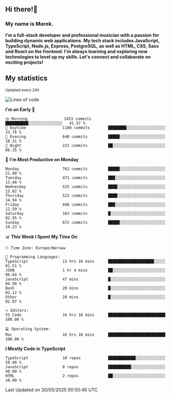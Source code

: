 ## Hi there!👋 ##
### My name is Marek. ###

**I'm a full-stack developer and professional musician with a passion for building dynamic web applications. My tech stack includes JavaScript, TypeScript, Node.js, Express, PostgreSQL, as well as HTML, CSS, Sass and React on the frontend. I'm always learning and exploring new technologies to level up my skills. Let's connect and collaborate on exciting projects!**

## My statistics ##
<sub>Updated every 24h</sub>
<!--START_SECTION:waka-->
![Lines of code](https://img.shields.io/badge/From%20Hello%20World%20I%27ve%20Written-318.0%20thousand%20lines%20of%20code-blue)

**I'm an Early 🐤** 

```text
🌞 Morning                1453 commits        ██████████░░░░░░░░░░░░░░░   41.57 % 
🌆 Daytime                1180 commits        ████████░░░░░░░░░░░░░░░░░   33.76 % 
🌃 Evening                640 commits         █████░░░░░░░░░░░░░░░░░░░░   18.31 % 
🌙 Night                  222 commits         ██░░░░░░░░░░░░░░░░░░░░░░░   06.35 % 
```
📅 **I'm Most Productive on Monday** 

```text
Monday                   762 commits         █████░░░░░░░░░░░░░░░░░░░░   21.80 % 
Tuesday                  471 commits         ███░░░░░░░░░░░░░░░░░░░░░░   13.48 % 
Wednesday                525 commits         ████░░░░░░░░░░░░░░░░░░░░░   15.02 % 
Thursday                 522 commits         ████░░░░░░░░░░░░░░░░░░░░░   14.94 % 
Friday                   440 commits         ███░░░░░░░░░░░░░░░░░░░░░░   12.59 % 
Saturday                 103 commits         █░░░░░░░░░░░░░░░░░░░░░░░░   02.95 % 
Sunday                   672 commits         █████░░░░░░░░░░░░░░░░░░░░   19.23 % 
```


📊 **This Week I Spent My Time On** 

```text
🕑︎ Time Zone: Europe/Warsaw

💬 Programming Languages: 
TypeScript               13 hrs 16 mins      ████████████████████░░░░░   81.51 % 
JSON                     1 hr 4 mins         ██░░░░░░░░░░░░░░░░░░░░░░░   06.64 % 
JavaScript               47 mins             █░░░░░░░░░░░░░░░░░░░░░░░░   04.90 % 
Bash                     20 mins             █░░░░░░░░░░░░░░░░░░░░░░░░   02.12 % 
Other                    20 mins             █░░░░░░░░░░░░░░░░░░░░░░░░   02.07 % 

🔥 Editors: 
VS Code                  16 hrs 16 mins      █████████████████████████   100.00 % 

💻 Operating System: 
Mac                      16 hrs 16 mins      █████████████████████████   100.00 % 
```

**I Mostly Code in TypeScript** 

```text
TypeScript               10 repos            ████████████░░░░░░░░░░░░░   50.00 % 
JavaScript               8 repos             ██████████░░░░░░░░░░░░░░░   40.00 % 
HTML                     2 repos             ██░░░░░░░░░░░░░░░░░░░░░░░   10.00 % 
```




 Last Updated on 30/05/2025 00:50:46 UTC
<!--END_SECTION:waka-->

<!--
**MarekSax/MarekSax** is a ✨ _special_ ✨ repository because its `README.md` (this file) appears on your GitHub profile.

Here are some ideas to get you started:

- 🔭 I’m currently working on ...
- 🌱 I’m currently learning ...
- 👯 I’m looking to collaborate on ...
- 🤔 I’m looking for help with ...
- 💬 Ask me about ...
- 📫 How to reach me: ...
- 😄 Pronouns: ...
- ⚡ Fun fact: ...
-->
